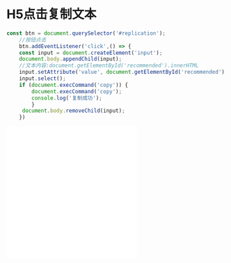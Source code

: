 # H5点击复制文本

```javascript
const btn = document.querySelector('#replication');
    //按钮点击
    btn.addEventListener('click',() => {
    const input = document.createElement('input');
    document.body.appendChild(input);
    //文本内容:document.getElementById('recommended').innerHTML
    input.setAttribute('value', document.getElementById('recommended').value);
    input.select();
    if (document.execCommand('copy')) {
        document.execCommand('copy');
        console.log('复制成功');
        }
     document.body.removeChild(input);
    })

```

<iframe src="../notes/H5点击复制文本.html" style="border:none; height: 300px"></iframe>